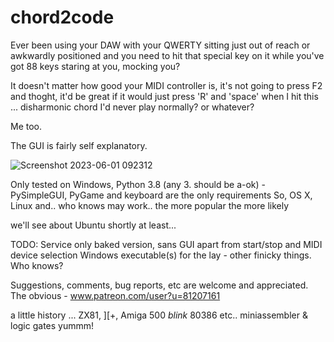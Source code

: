 # chord2code

Ever been using your DAW with your QWERTY sitting just out of reach or awkwardly positioned and you need to hit that special key on it
while you've got 88 keys staring at you, mocking you?  

It doesn't matter how good your MIDI controller is, it's not going to press F2
and thoght, it'd be great if it would just press 'R' and 'space' when I hit this ... disharmonic chord I'd never play normally? or whatever?

Me too.

The GUI is fairly self explanatory.

![Screenshot 2023-06-01 092312](https://github.com/tripstych/chord2code/assets/134851685/41ca8ba2-f095-4171-bfac-2de74bf4784b)

Only tested on Windows, Python 3.8 (any 3. should be a-ok) -  
PySimpleGUI, PyGame and keyboard are the only requirements
So, OS X, Linux and.. who knows may work.. the more popular the more likely

we'll see about Ubuntu shortly at least... 

TODO: 
Service only baked version, sans GUI apart from start/stop and MIDI device selection
Windows executable(s) for the lay - other finicky things.  Who knows? 

Suggestions, comments, bug reports, etc are welcome and appreciated.
The obvious -
www.patreon.com/user?u=81207161

a little history ... ZX81, ][+, Amiga 500 *blink* 80386 etc..
miniassembler & logic gates yummm!
